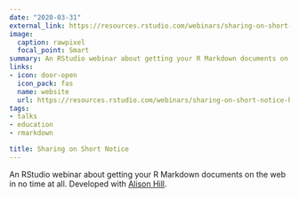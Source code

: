```yaml
---
date: "2020-03-31"
external_link: https://resources.rstudio.com/webinars/sharing-on-short-notice-how-to-get-your-materials-online-with-r-markdown
image:
  caption: rawpixel
  focal_point: Smart
summary: An RStudio webinar about getting your R Markdown documents on the web in no time at all. Developed with [Alison Hill](https://www.apreshill.com/).
links:
- icon: door-open
  icon_pack: fas
  name: website
  url: https://resources.rstudio.com/webinars/sharing-on-short-notice-how-to-get-your-materials-online-with-r-markdown
tags:
- talks
- education
- rmarkdown

title: Sharing on Short Notice
---
```


An RStudio webinar about getting your R Markdown documents on the web in no time at all. Developed with [Alison Hill](https://www.apreshill.com/).
